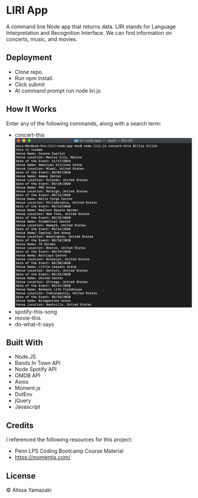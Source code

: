 # LIRI App 

A command line Node app that returns data. LIRI stands for Language Interpretation and Recognition Interface. We can find information on concerts, music, and movies. 

## Deployment

* Clone repo.
* Run npm install.
* Click submit
* At command prompt run node liri.js <pass in an instruction from above>

## How It Works

Enter any of the following commands, along with a search term:
* concert-this
![Concert This](images/concertthis.jpg)
* spotify-this-song
* movie-this
* do-what-it-says

## Built With

* Node.JS
* Bands In Town API
* Node Spotify API
* OMDB API
* Axios
* Moment.js
* DotEnv
* jQuery
* Javascript

## Credits

I referenced the following resources for this project:

* Penn LPS Coding Bootcamp Course Material
* https://momentjs.com/

## License

&copy; Alissa Yamazaki

